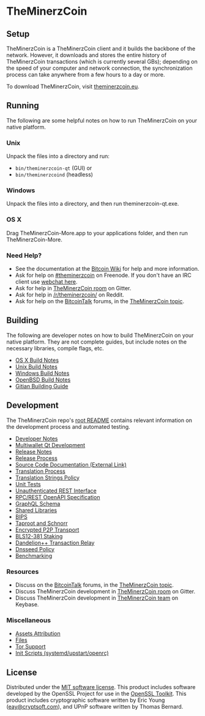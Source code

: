 TheMinerzCoin
=============

Setup
---------------------
TheMinerzCoin is a TheMinerzCoin client and it builds the backbone of the network. However, it downloads and stores the entire history of TheMinerzCoin transactions (which is currently several GBs); depending on the speed of your computer and network connection, the synchronization process can take anywhere from a few hours to a day or more.

To download TheMinerzCoin, visit [theminerzcoin.eu](https://theminerzcoin.eu/).

Running
---------------------
The following are some helpful notes on how to run TheMinerzCoin on your native platform.

### Unix

Unpack the files into a directory and run:

- `bin/theminerzcoin-qt` (GUI) or
- `bin/theminerzcoind` (headless)

### Windows

Unpack the files into a directory, and then run theminerzcoin-qt.exe.

### OS X

Drag TheMinerzCoin-More.app to your applications folder, and then run TheMinerzCoin-More.

### Need Help?

* See the documentation at the [Bitcoin Wiki](https://en.bitcoin.it/wiki/Main_Page)
for help and more information.
* Ask for help on [#theminerzcoin](http://webchat.freenode.net?channels=theminerzcoin) on Freenode. If you don't have an IRC client use [webchat here](http://webchat.freenode.net?channels=theminerzcoin).
* Ask for help in [TheMinerzCoin room](https://gitter.im/TheMinerzCoin_Hub) on Gitter.
* Ask for help in [/r/theminerzcoin/](https://nm.reddit.com/r/theminerzcoin/) on Reddit.
* Ask for help on the [BitcoinTalk](https://bitcointalk.org/) forums, in the [TheMinerzCoin topic](https://bitcointalk.org/index.php?topic=3017838.new#new).

Building
---------------------
The following are developer notes on how to build TheMinerzCoin on your native platform. They are not complete guides, but include notes on the necessary libraries, compile flags, etc.

- [OS X Build Notes](build-osx.md)
- [Unix Build Notes](build-unix.md)
- [Windows Build Notes](build-windows.md)
- [OpenBSD Build Notes](build-openbsd.md)
- [Gitian Building Guide](gitian-building.md)

Development
---------------------
The TheMinerzCoin repo's [root README](/README.md) contains relevant information on the development process and automated testing.

- [Developer Notes](developer-notes.md)
- [Multiwallet Qt Development](multiwallet-qt.md)
- [Release Notes](release-notes.md)
- [Release Process](release-process.md)
- [Source Code Documentation (External Link)](https://dev.visucore.com/bitcoin/doxygen/)
- [Translation Process](translation_process.md)
- [Translation Strings Policy](translation_strings_policy.md)
- [Unit Tests](unit-tests.md)
- [Unauthenticated REST Interface](REST-interface.md)
- [RPC/REST OpenAPI Specification](../specs/openapi.yaml)
- [GraphQL Schema](../specs/schema.graphql)
- [Shared Libraries](shared-libraries.md)
- [BIPS](bips.md)
- [Taproot and Schnorr](taproot_schnorr.md)
- [Encrypted P2P Transport](encrypted_p2p_handshake.md)
- [BLS12-381 Staking](bls12-381-staking.md)
- [Dandelion++ Transaction Relay](dandelion.md)
- [Dnsseed Policy](dnsseed-policy.md)
- [Benchmarking](benchmarking.md)

### Resources
* Discuss on the [BitcoinTalk](https://bitcointalk.org/) forums, in the [TheMinerzCoin topic](https://bitcointalk.org/index.php?topic=3017838.new#new).
* Discuss TheMinerzCoin development in [TheMinerzCoin room](https://gitter.im/TheMinerzCoin_Hub) on Gitter.
* Discuss TheMinerzCoin development in [TheMinerzCoin team](https://keybase.io/team/theminerzcoin) on Keybase.

### Miscellaneous
- [Assets Attribution](assets-attribution.md)
- [Files](files.md)
- [Tor Support](tor.md)
- [Init Scripts (systemd/upstart/openrc)](init.md)

License
---------------------
Distributed under the [MIT software license](http://www.opensource.org/licenses/mit-license.php).
This product includes software developed by the OpenSSL Project for use in the [OpenSSL Toolkit](https://www.openssl.org/). This product includes
cryptographic software written by Eric Young ([eay@cryptsoft.com](mailto:eay@cryptsoft.com)), and UPnP software written by Thomas Bernard.
